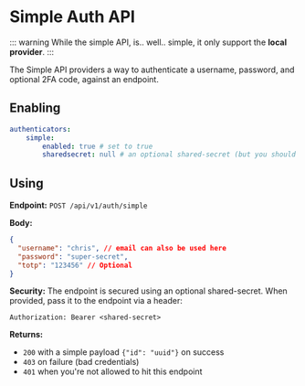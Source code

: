 # Simple Auth API

::: warning
While the simple API, is.. well.. simple, it only support the **local provider**.
:::

The Simple API providers a way to authenticate a username, password, and optional 2FA code, against an endpoint.

## Enabling

```yaml
authenticators:
    simple:
        enabled: true # set to true
        sharedsecret: null # an optional shared-secret (but you should use it!)
```

## Using

**Endpoint:** `POST /api/v1/auth/simple`

**Body:**
```json
{
  "username": "chris", // email can also be used here
  "password": "super-secret",
  "totp": "123456" // Optional
}
```

**Security:**
The endpoint is secured using an optional shared-secret. When provided, pass it to the endpoint via a header:

```http
Authorization: Bearer <shared-secret>
```

**Returns:**
- `200` with a simple payload `{"id": "uuid"}` on success
- `403` on failure (bad credentials)
- `401` when you're not allowed to hit this endpoint